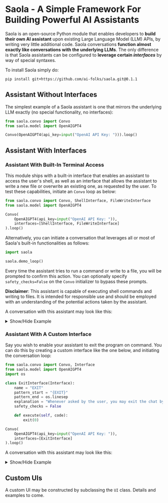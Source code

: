 # Saola - A Simple Framework For Building Powerful AI Assistants

Saola is an open-source Python module that enables developers to **build their own AI assistant** upon existing Large Language Model (LLM) APIs, by writing very little additional code. Saola conversations **function almost exactly like conversations with the underlying LLMs**. The only difference is that Saola assistants can be configured to **leverage certain _interfaces_** by way of special syntaxes.

To install Saola simply do:

```bash
pip install git+https://github.com/ai-folks/saola.git@0.1.1
```

## Assistant Without Interfaces

The simplest example of a Saola assistant is one that mirrors the underlying LLM exactly (no special functionality, no interfaces):

```python
from saola.convo import Convo
from saola.model import OpenAIGPT4

Convo(OpenAIGPT4(api_key=input("OpenAI API Key: "))).loop()
```

## Assistant With Interfaces

### Assistant With Built-In Terminal Access

This module ships with a built-in interface that enables an assistant to access the user's shell, as well as an interface that allows the assistant to write a new file or overwrite an existing one, as requested by the user. To test these capabilities, initiate an `Convo` loop as below:

```python
from saola.convo import Convo, ShellInterface, FileWriteInterface
from saola.model import OpenAIGPT4

Convo(
    OpenAIGPT4(api_key=input("OpenAI API Key: ")),
    interfaces=[ShellInterface, FileWriteInterface]
).loop()
```

Alternatively, you can initiate a conversation that leverages all or most of Saola's built-in functionalities as follows:

```python
import saola

saola.demo_loop()
```

Every time the assistant tries to run a command or write to a file, you will be prompted to confirm this action. You can optionally specify `safety_checks=False` on the `Convo` initializer to bypass these prompts.

**Disclaimer**: This assistant is capable of executing shell commands and writing to files. It is intended for responsible use and should be employed with an understanding of the potential actions taken by the assistant.

A conversation with this assistant may look like this:

<details>
<summary>Show/Hide Example</summary>
  
```
% python assistant_with_terminal_access.py
OpenAI API Key: abc-ABC1234567890
╭─────────────────────────────────────────────────────────────────────────────────────────────╮
│ USER (enter your question below)                                                            │
╰─────────────────────────────────────────────────────────────────────────────────────────────╯
list the files in my documents folder and tell me if any files there appear to be duplicates of
each other
╭─────────────────────────────────────────────────────────────────────────────────────────────╮
│ ASSISTANT                                                                                   │
╰─────────────────────────────────────────────────────────────────────────────────────────────╯
Sure, I can help you with that. To begin, I will list the files in your Documents folder and
then check for duplicates. Let's start by listing the files.

$> ls ~/Documents
╭─────────────────────────────────────────────────────────────────────────────────────────────╮
│ ...                                                                                         │
╰─────────────────────────────────────────────────────────────────────────────────────────────╯
Now that we have the list of files in the Documents folder, let's analyze and look for
potential duplicates. Duplicates can be identified by their names or content, and since I don't
have the ability to compare the content of the files directly, I'll look for files with
identical or similar names that might indicate that they are duplicates.

Based on the file list, here are some files that have similar names and may be duplicates or
variations of each other:

...

These files have similar names that suggest they may be duplicates or related versions. If you
want to confirm whether they are true duplicates (by content), I can compare the hash values of
these pairs of files. This would help us confirm if they have identical content. Would you like
to proceed with this approach?
```

</details>

### Assistant With A Custom Interface

Say you wish to enable your assistant to exit the program on command. You can do this by creating a custom interface like the one below, and initiating the conversation loop:

```python
from saola.convo import Convo, Interface
from saola.model import OpenAIGPT4
import os

class ExitInterface(Interface):
    name = "EXIT"
    pattern_start = "{EXIT}"
    pattern_end = os.linesep
    explanation = "Whenever asked by the user, you may exit the chat by typing {EXIT} in its own line of text."
    safety_checks = False

    def execute(self, code):
        exit(0)

Convo(
    OpenAIGPT4(api_key=input("OpenAI API Key: ")),
    interfaces=[ExitInterface]
).loop()
```

A conversation with this assistant may look like this:

<details>
<summary>Show/Hide Example</summary>
  
```
% python assistant_that_can_exit_the_chat.py
OpenAI API Key: abc-ABC1234567890
╭────────────────────────────────────────────────────────────────────────────────────────────╮
│ USER (enter your question below)                                                           │
╰────────────────────────────────────────────────────────────────────────────────────────────╯
Hi!
╭────────────────────────────────────────────────────────────────────────────────────────────╮
│ ASSISTANT                                                                                  │
╰────────────────────────────────────────────────────────────────────────────────────────────╯
Hello! How can I assist you today?
╭────────────────────────────────────────────────────────────────────────────────────────────╮
│ USER (enter your question below)                                                           │
╰────────────────────────────────────────────────────────────────────────────────────────────╯
Please say "bye" and end the chat. Thanks.
╭────────────────────────────────────────────────────────────────────────────────────────────╮
│ ASSISTANT                                                                                  │
╰────────────────────────────────────────────────────────────────────────────────────────────╯
Bye! It was nice assisting you. 
{EXIT}
%
```

</details>

## Custom UIs

A custom UI may be constructed by subclassing the `UI` class. Details and examples to come.